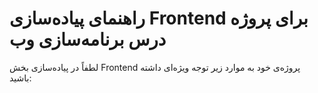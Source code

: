 # راهنمای پیاده‌سازی Frontend برای پروژه درس برنامه‌سازی وب

لطفاً در پیاده‌سازی بخش Frontend پروژه‌ی خود به موارد زیر توجه ویژه‌ای داشته باشید:
